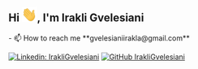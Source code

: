 <h2> Hi <img src="https://github.com/ABSphreak/ABSphreak/blob/master/gifs/Hi.gif" width="30">, I'm Irakli Gvelesiani</h2>
- 📫 How to reach me **gvelesianiirakla@gmail.com**

[![Linkedin: IrakliGvelesiani](https://img.shields.io/badge/-IrakliGvelesiani-blue?style=flat-square&logo=Linkedin&logoColor=white&link=https://www.linkedin.com/in/thaianebraga/)](https://www.linkedin.com/in/irakli-gvelesiani/)
[![GitHub IrakliGvelesiani](https://img.shields.io/github/followers/IrakliGvelesiani?label=follow&style=social)](https://github.com/IrakliGvelesiani)




